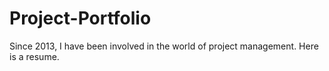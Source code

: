 # Project-Portfolio
Since 2013, I have been involved in the world of project management. Here is a resume.
